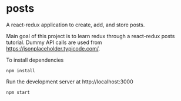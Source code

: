 # posts

A react-redux application to create, add, and store posts.

Main goal of this project is to learn redux through a react-redux posts tutorial. Dummy API calls are used from https://jsonplaceholder.typicode.com/.

To install dependencies

```
npm install
```

Run the development server at http://localhost:3000

```
npm start
```
